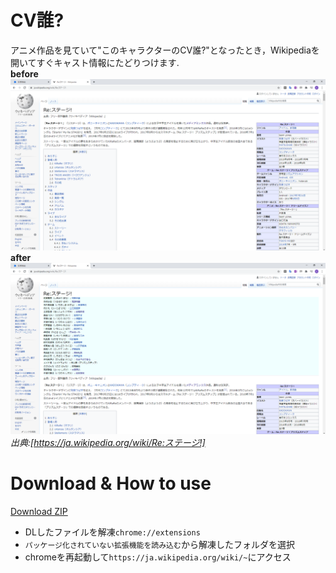# CV誰?  
アニメ作品を見ていて"このキャラクターのCV誰?"となったとき，Wikipediaを開いてすぐキャスト情報にたどりつけます.  
**before**  
![before](https://github.com/T3aHat/Who-acts-this-character/blob/master/images/before.png)  
**after**  
![after.png](https://github.com/T3aHat/Who-acts-this-character/blob/master/images/after.png)_出典:[https://ja.wikipedia.org/wiki/Re:ステージ!]_
# Download & How to use  
[Download ZIP](https://github.com/T3aHat/Who-acts-this-character/archive/master.zip)  
* DLしたファイルを解凍`chrome://extensions`
* `パッケージ化されていない拡張機能を読み込む`から解凍したフォルダを選択
* chromeを再起動して`https://ja.wikipedia.org/wiki/~`にアクセス
  
